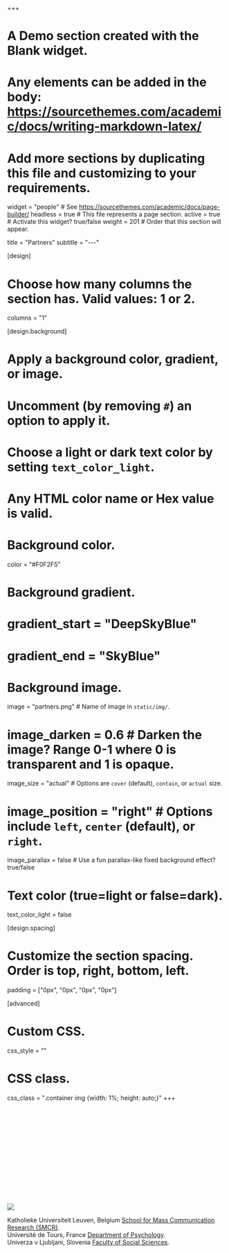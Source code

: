 +++
# A Demo section created with the Blank widget.
# Any elements can be added in the body: https://sourcethemes.com/academic/docs/writing-markdown-latex/
# Add more sections by duplicating this file and customizing to your requirements.

widget = "people"  # See https://sourcethemes.com/academic/docs/page-builder/
headless = true  # This file represents a page section.
active = true  # Activate this widget? true/false
weight = 201  # Order that this section will appear.

title = "Partners"
subtitle = "---"

[design]
  # Choose how many columns the section has. Valid values: 1 or 2.
  columns = "1"

[design.background]
  # Apply a background color, gradient, or image.
  #   Uncomment (by removing `#`) an option to apply it.
  #   Choose a light or dark text color by setting `text_color_light`.
  #   Any HTML color name or Hex value is valid.

  # Background color.
   color = "#F0F2F5"
  
  # Background gradient.
  # gradient_start = "DeepSkyBlue"
  # gradient_end = "SkyBlue"
  
  # Background image.
  image = "partners.png"  # Name of image in `static/img/`.
  # image_darken = 0.6  # Darken the image? Range 0-1 where 0 is transparent and 1 is opaque.
   image_size = "actual"  #  Options are `cover` (default), `contain`, or `actual` size.
  # image_position = "right"  # Options include `left`, `center` (default), or `right`.
   image_parallax = false  # Use a fun parallax-like fixed background effect? true/false

  # Text color (true=light or false=dark).
  text_color_light = false

[design.spacing]
  # Customize the section spacing. Order is top, right, bottom, left.
  padding = ["0px", "0px", "0px", "0px"]

[advanced]
 # Custom CSS. 
 css_style = ""

 # CSS class.
 css_class = ".container img {width: 1%; height: auto;}"
+++
<br/>
<br/>
<br/> 
<br/> 
<br/> 
<br/> 
<br/>
<br/>
<br/> 
<br/>
<br/>
<br/> 
<br/>
<br/>

![](img/partners.png)

Katholieke Universiteit Leuven, Belgium
<a href="https://soc.kuleuven.be/smc">School for Mass Communication Research (SMCR)</a>. <br />
Université de Tours, France
<a href="https://ash.univ-tours.fr/presentation/departement-de-psychologie-196052.kjsp?RH=1179214243747?RH=1179214243747">Department of Psychology</a>. <br />
Univerza v Ljubljani, Slovenia
<a href="https://www.fdv.uni-lj.si/en">Faculty of Social Sciences</a>.